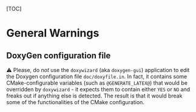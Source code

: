 [TOC]

# General Warnings

## DoxyGen configuration file

:warning: Please, do *not* use the `doxywizard` (aka `doxygen-gui`) application to edit the Doxygen configuration file `doc/doxyfile.in`. In fact, it contains some CMake-configurable variables (such as `@GENERATE_LATEX@`) that would be overridden by `doxywizard` - it expects them to contain either `YES` or `NO` and freaks out if anything else is detected. The result is that it would break some of the functionalities of the CMake configuration.
